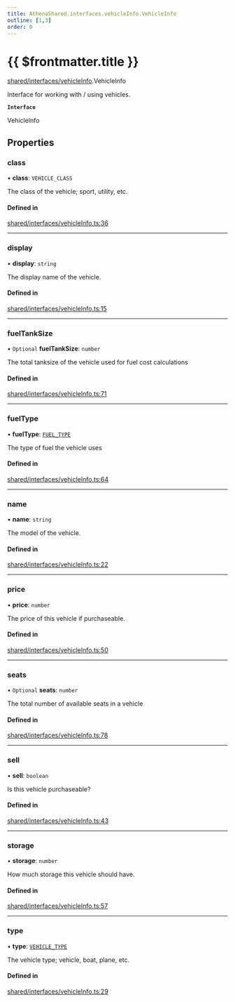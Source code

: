 ```yaml
---
title: AthenaShared.interfaces.vehicleInfo.VehicleInfo
outline: [1,3]
order: 0
---
```


# {{ $frontmatter.title }}


[shared/interfaces/vehicleInfo](../modules/shared_interfaces_vehicleInfo.md).VehicleInfo

Interface for working with / using vehicles.

**`Interface`**

VehicleInfo

## Properties

### class

• **class**: `VEHICLE_CLASS`

The class of the vehicle; sport, utility, etc.

#### Defined in

[shared/interfaces/vehicleInfo.ts:36](https://github.com/Stuyk/altv-athena/blob/97e73cc/src/core/shared/interfaces/vehicleInfo.ts#L36)

___

### display

• **display**: `string`

The display name of the vehicle.

#### Defined in

[shared/interfaces/vehicleInfo.ts:15](https://github.com/Stuyk/altv-athena/blob/97e73cc/src/core/shared/interfaces/vehicleInfo.ts#L15)

___

### fuelTankSize

• `Optional` **fuelTankSize**: `number`

The total tanksize of the vehicle used for fuel cost calculations

#### Defined in

[shared/interfaces/vehicleInfo.ts:71](https://github.com/Stuyk/altv-athena/blob/97e73cc/src/core/shared/interfaces/vehicleInfo.ts#L71)

___

### fuelType

• **fuelType**: [`FUEL_TYPE`](../enums/shared_enums_vehicleTypeFlags_FUEL_TYPE.md)

The type of fuel the vehicle uses

#### Defined in

[shared/interfaces/vehicleInfo.ts:64](https://github.com/Stuyk/altv-athena/blob/97e73cc/src/core/shared/interfaces/vehicleInfo.ts#L64)

___

### name

• **name**: `string`

The model of the vehicle.

#### Defined in

[shared/interfaces/vehicleInfo.ts:22](https://github.com/Stuyk/altv-athena/blob/97e73cc/src/core/shared/interfaces/vehicleInfo.ts#L22)

___

### price

• **price**: `number`

The price of this vehicle if purchaseable.

#### Defined in

[shared/interfaces/vehicleInfo.ts:50](https://github.com/Stuyk/altv-athena/blob/97e73cc/src/core/shared/interfaces/vehicleInfo.ts#L50)

___

### seats

• `Optional` **seats**: `number`

The total number of available seats in a vehicle

#### Defined in

[shared/interfaces/vehicleInfo.ts:78](https://github.com/Stuyk/altv-athena/blob/97e73cc/src/core/shared/interfaces/vehicleInfo.ts#L78)

___

### sell

• **sell**: `boolean`

Is this vehicle purchaseable?

#### Defined in

[shared/interfaces/vehicleInfo.ts:43](https://github.com/Stuyk/altv-athena/blob/97e73cc/src/core/shared/interfaces/vehicleInfo.ts#L43)

___

### storage

• **storage**: `number`

How much storage this vehicle should have.

#### Defined in

[shared/interfaces/vehicleInfo.ts:57](https://github.com/Stuyk/altv-athena/blob/97e73cc/src/core/shared/interfaces/vehicleInfo.ts#L57)

___

### type

• **type**: [`VEHICLE_TYPE`](../enums/shared_enums_vehicleTypeFlags_VEHICLE_TYPE.md)

The vehicle type; vehicle, boat, plane, etc.

#### Defined in

[shared/interfaces/vehicleInfo.ts:29](https://github.com/Stuyk/altv-athena/blob/97e73cc/src/core/shared/interfaces/vehicleInfo.ts#L29)
